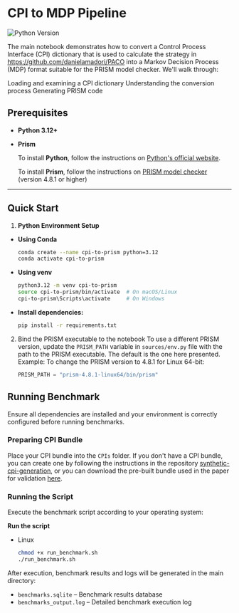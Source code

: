 # CPI to MDP Pipeline
![Python Version](https://img.shields.io/badge/python-3.12%2B-blue)

The main notebook demonstrates how to convert a Control Process Interface (CPI) dictionary that is used to calculate the strategy in https://github.com/danielamadori/PACO into a Markov Decision Process (MDP) format suitable for the PRISM model checker. We'll walk through:

Loading and examining a CPI dictionary
Understanding the conversion process
Generating PRISM code


## Prerequisites

- **Python 3.12+**
- **Prism**

    To install **Python**, follow the instructions on [Python's official website](https://www.python.org/downloads/). 

    To install **Prism**, follow the instructions on [PRISM model checker](https://www.prismmodelchecker.org/download.php) (version 4.8.1 or higher)
---

## Quick Start

1. **Python Environment Setup**
- **Using Conda**
  ```bash
  conda create --name cpi-to-prism python=3.12
  conda activate cpi-to-prism
  ```
- **Using venv**
  ```bash
  python3.12 -m venv cpi-to-prism
  source cpi-to-prism/bin/activate  # On macOS/Linux
  cpi-to-prism\Scripts\activate     # On Windows
  ```
- **Install dependencies:**
  ```bash
  pip install -r requirements.txt
  ```

2. Bind the PRISM executable to the notebook
   To use a different PRISM version, update the `PRISM_PATH`  variable in `sources/env.py` file with the path to the PRISM executable.
   The default is the one here presented.
   Example:
   To change the PRISM version to 4.8.1 for Linux 64-bit:
   ```python
   PRISM_PATH = "prism-4.8.1-linux64/bin/prism"
   ```


## Running Benchmark

Ensure all dependencies are installed and your environment is correctly configured before running benchmarks.

### Preparing CPI Bundle

Place your CPI bundle into the `CPIs` folder. If you don't have a CPI bundle, you can create one by following the instructions in the repository [synthetic-cpi-generation](https://github.com/danielamadori98/synthetic-cpi-generation), or you can download the pre-built bundle used in the paper for validation [here](https://univr-my.sharepoint.com/:f:/g/personal/emanuele_chini_univr_it/EuMjJi6L03lCp0e348YPAYwBMJ5jTGO1lojwuIlOAhpaaA?e=u9oXl1).

### Running the Script

Execute the benchmark script according to your operating system:

**Run the script**
- Linux
    ```bash
    chmod +x run_benchmark.sh
    ./run_benchmark.sh
    ```

After execution, benchmark results and logs will be generated in the main directory:

- `benchmarks.sqlite` – Benchmark results database
- `benchmarks_output.log` – Detailed benchmark execution log
